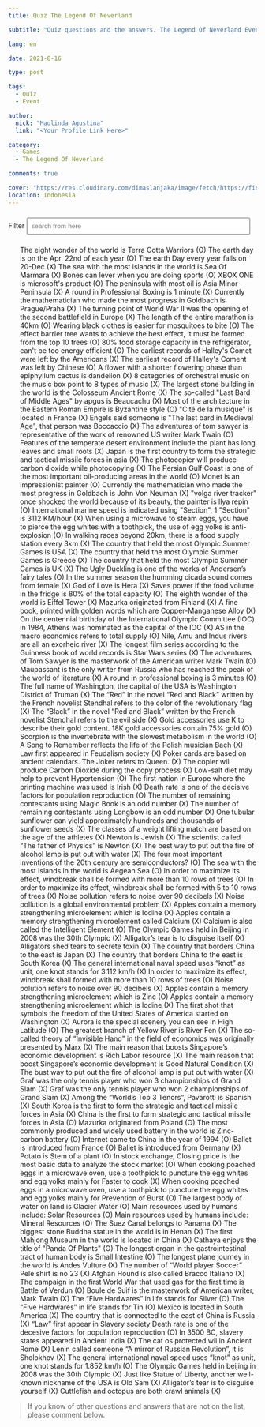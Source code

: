 ```yaml
---
title: Quiz The Legend Of Neverland

subtitle: "Quiz questions and the answers. The Legend Of Neverland Event."

lang: en

date: 2021-8-16

type: post

tags:
  - Quiz
  - Event

author:
  nick: "Maulinda Agustina"
  link: "<Your Profile Link Here>"

category:
  - Games
  - The Legend Of Neverland

comments: true

cover: "https://res.cloudinary.com/dimaslanjaka/image/fetch/https://findurthing.com/wp-content/uploads/2021/01/SCENIC-QUIZ.jpg"
location: Indonesia
---
```


<style>
[id*="questions-filter"] li:not([data-id]) {
  display: none;
}

[id*="questions"] li {
  display: block;
  /*text-transform: lowercase;*/
}

[id*="questions"] li:first-letter {
  text-transform: uppercase;
}

input[type="text"] {
  width: 90%;
  border: 2px solid #aaa;
  border-radius: 4px;
  margin: 8px 0;
  outline: none;
  padding: 8px;
  box-sizing: border-box;
  transition: 0.3s;
  display: inline-block;
}

input[type="text"]:focus {
  border-color: dodgerBlue;
  box-shadow: 0 0 8px 0 dodgerBlue;
}
</style>

<div class="container">
  <label for="search-questions">Filter</label>
  <input autocomplete="chrome-off" type="text" id="search-questions" class="form-control" placeholder="search from here">
</div>

<ul id="questions">
  The eight wonder of the world is Terra Cotta Warriors (O)
The earth day is on the Apr. 22nd of each year (O)
The earth Day every year falls on 20-Dec (X)
The sea with the most islands in the world is Sea Of Marmara (X)
Bones can lever when you are doing sports (O)
XBOX ONE is microsoft's product (O)
The peninsula with most oil is Asia Minor Peninsula (X)
A round in Professional Boxing is 1 minute (X)
Currently the mathematician who made the most progress in Goldbach is Prague/Praha (X)
The turning point of World War II was the opening of the second battlefield in Europe (X)
The length of the entire marathon is 40km (O)
Wearing black clothes is easier for mosquitoes to bite (O)
The effect barrier tree wants to achieve the best effect, it must be formed from the top 10 trees (O)
80% food storage capacity in the refrigerator, can't be too energy efficient (O)
The earliest records of Halley's Comet were left by the Americans (X)
The earliest record of Halley's Coment was left by Chinese (O)
A flower with a shorter flowering phase than epiphyllum cactus is dandelion (X)
8 categories of orchestral music on the music box point to 8 types of music (X)
The largest stone building in the world is the Colosseum Ancient Rome (X)
The so-called "Last Bard of Middle Ages" by apgus is Beaucachu (X)
Most of the architecture in the Eastern Roman Empire is Byzantine style (O)
"Cité de la musique" is located in France (X)
Engels said someone is "The last bard in Medieval Age", that person was Boccaccio (X)
The adventures of tom sawyer is representative of the work of renowned US writer Mark Twain (O)
Features of the temperate desert environment include the plant has long leaves and small roots (X)
Japan is the first country to form the strategic and tactical missile forces in asia (X)
The photocopier will produce carbon dioxide while photocopying (X)
The Persian Gulf Coast is one of the most important oil-producing areas in the world (O)
Monet is an impressionist painter (O)
Currently the mathematician who made the most progress in Goldbach is John Von Neuman (X)
"volga river tracker" once shocked the world because of its beauty, the painter is llya repin (O)
International marine speed is indicated using "Section", 1 "Section" is 3112 KM/hour (X)
When using a microwave to steam eggs, you have to pierce the egg whites with a toothpick, the use of egg yolks is anti-explosion (O)
In walking races beyond 20km, there is a food supply station every 3km (X)
The country that held the most Olympic Summer Games is USA (X)
The country that held the most Olympic Summer Games is Greece (X)
The country that held the most Olympic Summer Games is UK (X)
The Ugly Duckling is one of the works of Andersen’s fairy tales (O)
In the summer season the humming cicada sound comes from female (X)
God of Love is Hera (X)
Saves power if the food volume in the fridge is 80% of the total capacity (O)
The eighth wonder of the world is Eiffel Tower (X)
Mazurka originated from Finland (X)
A fine book, printed with golden words which are Copper-Manganese Alloy (X)
On the centennial birthday of the International Olympic Committee (IOC) in 1984, Athens was nominated as the capital of the IOC (X)
AS in the macro economics refers to total supply (O)
Nile, Amu and Indus rivers are all an exorheic river (X)
The longest film series according to the Guinness book of world records is Star Wars series (X)
The adventures of Tom Sawyer is the masterwork of the American writer Mark Twain (O)
Maupassant is the only writer from Russia who has reached the peak of the world of literature (X)
A round in professional boxing is 3 minutes (O)
The full name of Washington, the capital of the USA is Washington District of Truman (X)
The “Red” in the novel “Red and Black” written by the French novelist Stendhal refers to the color of the revolutionary flag (X)
The “Black” in the novel “Red and Black” written by the French novelist Stendhal refers to the evil side (X)
Gold accessories use K to describe their gold content. 18K gold accessories contain 75% gold (O)
Scorpion is the invertebrate with the slowest metabolism in the world (O)
A Song to Remember reflects the life of the Polish musician Bach (X)
Law first appeared in Feudalism society (X)
Poker cards are based on ancient calendars. The Joker refers to Queen. (X)
The copier will produce Carbon Dioxide during the copy process (X)
Low-salt diet may help to prevent Hypertension (O)
The first nation in Europe where the printing machine was used is Irish (X)
Death rate is one of the decisive factors for population reproduction (O)
The number of remaining contestants using Magic Book is an odd number (X)
The number of remaining contestants using Longbow is an odd number (X)
One tubular sunflower can yield approximately hundreds and thousands of sunflower seeds (X)
The classes of a weight lifting match are based on the age of the athletes (X)
Newton is Jewish (X)
The scientist called “The father of Physics” is Newton (X)
The best way to put out the fire of alcohol lamp is put out with water (X)
The four most important inventions of the 20th century are semiconductors? (O)
The sea with the most islands in the world is Aegean Sea (O)
In order to maximize its effect, windbreak shall be formed with more than 10 rows of trees (O)
In order to maximize its effect, windbreak shall be formed with 5 to 10 rows of trees (X)
Noise pollution refers to noise over 90 decibels (X)
Noise pollution is a global environmental problem (X)
Apples contain a memory strengthening microelement which is Iodine (X)
Apples contain a memory strengthening microelement called Calcium (X)
Calcium is also called the Intelligent Element (O)
The Olympic Games held in Beijing in 2008 was the 30th Olympic (X)
Alligator’s tear is to disguise itself (X)
Alligators shed tears to secrete toxin (X)
The country that borders China to the east is Japan (X)
The country that borders China to the east is South Korea (X)
The general international naval speed uses “knot” as unit, one knot stands for 3.112 km/h (X)
In order to maximize its effect, windbreak shall formed with more than 10 rows of trees (O)
Noise polution refers to noise over 90 decibels (X)
Apples contain a memory strengthening microelement which is Zinc (O)
Apples contain a memory strengthening microelement which is lodine (X)
The first shot that symbols the freedom of the United States of America started on Washington (X)
Aurora is the special scenery you can see in High Latitude (O)
The greatest branch of Yellow River is River Fen (X)
The so-called theory of “Invisible Hand” in the field of economics was originally presented by Marx (X)
The main reason that boosts Singapore’s economic development is Rich Labor resource (X)
The main reason that boost Singapore’s economic development is Good Natural Condition (X)
The bust way to put out the fire of alcohol lamp is put out with water (X)
Graf was the only tennis player who won 3 championships of Grand Slam (X)
Graf was the only tennis player who won 2 championships of Grand Slam (X)
Among the “World’s Top 3 Tenors”, Pavarotti is Spanish (X)
South Korea is the first to form the strategic and tactical missile forces in Asia (X)
China is the first to form strategic and tactical missile forces in Asia (O)
Mazurka originated from Poland (O)
The most commonly produced and widely used battery in the world is Zinc-carbon battery (O)
Internet came to China in the year of 1994 (O)
Ballet is introduced from France (O)
Ballet is introduced from Germany (X)
Potato is Stem of a plant (O)
In stock exchange, Closing price is the most basic data to analyze the stock market (O)
When cooking poached eggs in a microwave oven, use a toothpick to puncture the egg whites and egg yolks mainly for Faster to cook (X)
When cooking poached eggs in a microwave oven, use a toothpick to puncture the egg whites and egg yolks mainly for Prevention of Burst (O)
The largest body of water on land is Glacier Water (O)
Main resources used by humans include: Solar Resources (O)
Main resources used by humans include: Mineral Resources (O)
The Suez Canal belongs to Panama (X)
The biggest stone Buddha statue in the world is in Henan (X)
The first Mahjong Museum in the world is located in China (X)
Cathaya enjoys the title of "Panda Of Plants" (O)
The longest organ in the gastrointestinal tract of human body is Small Intestine (O)
The longest plane journey in the world is Andes Vulture (X)
The number of “World player Soccer” Pele shirt is no 23 (X)
Afghan Hound is also called Bracco Italiano (X)
The campaign in the first World War that used gas for the first time is Battle of Verdun (O)
Boule de Suif is the masterwork of American writer, Mark Twain (X)
The “Five Hardwares” in life stands for Silver (O)
The “Five Hardwares” in life stands for Tin (O)
Mexico is located in South America (X)
The country that is connected to the east of China is Russia (X)
“Law” first appear in Slavery society
Death rate is one of the decesive factors for population reproduction (O)
In 3500 BC, slavery states appeared in Ancient India (X)
The cat os protected wll in Ancient Rome (X)
Lenin called someone “A mirror of Russian Revolution”, it is Sholokhov (X)
The general international naval speed uses “knot” as unit, one knot stands for 1.852 km/h (O)
The Olympic Games held in beijing in 2008 was the 30th Olympic (X)
Just like Statue of Liberty, another well-known nickname of the USA is Old Sam (X)
Alligator’s tear is to disguise yourself (X)
Cuttlefish and octopus are both crawl animals (X)

</ul>

<blockquote>
  If you know of other questions and answers that are not on the list, please comment below.
</blockquote>

<script>
loadJScript(
  "https://cdnjs.cloudflare.com/ajax/libs/jquery/3.6.0/jquery.min.js",
  jQueryMethod
);

//this function will work cross-browser for loading scripts asynchronously
function loadJScript(src, callback) {
  var s, r, t;
  r = false;
  s = document.createElement("script");
  s.type = "text/javascript";
  s.src = src;
  s.onload = s.onreadystatechange = function () {
    //console.log( this.readyState ); //uncomment this line to see which ready states are called.
    if (!r && (!this.readyState || this.readyState == "complete")) {
      r = true;
      callback();
    }
  };
  t = document.getElementsByTagName("script")[0];
  t.parentNode.insertBefore(s, t);
}

function escapeRegExp(string) {
  return string.replace(/[.*+?^${}()|[\]\\]/g, "\\$&"); // $& means the whole matched string
}

const quizUrl =
  "https://dimaslanjaka-cors.herokuapp.com/https://raw.githubusercontent.com/dimaslanjaka/dimaslanjaka.github.io/compiler/src-posts/The%20Legend%20Of%20Neverland/Quiz/quiz.txt";
let quizSrc = [];

function jQueryMethod() {
  const processLi = function () {
    // ul questions
    const questions = document.getElementById("questions");
    const inputSearch = document.getElementById("search-questions");

    jQuery("#search-questions").keyup(function () {
      var filter = jQuery(this).val();
      let listQuiz = jQuery("ul[id*='questions'] li");
      listQuiz.each(function (index) {
        const searchWild =
          jQuery(this)
            .text()
            .search(new RegExp(escapeRegExp(filter), "gmi")) < 0;
        const searchFirst =
          jQuery(this)
            .text()
            .search(new RegExp("^" + escapeRegExp(filter), "gmi")) < 0;
        if (searchFirst) {
          jQuery(this).hide();
        } else {
          jQuery(this).show();
          // move to first position
          jQuery(this).prependTo(jQuery("ul[id*='questions']"));
        }
        if (searchWild) {
          jQuery(this).hide();
        } else {
          jQuery(this).show();
        }
      });
    });
  };

  // clean orphan text
  $("#questions").text('');
  // remove existing li's
  $("#questions li").remove();

  $.get(quizUrl).then(function (data) {
    if (data) {
      const split = data.split("\n");
      quizSrc = quizSrc.concat(split);
      quizSrc.map(function (str) {
        const li = document.createElement("li");
        li.innerHTML = str;
        document.getElementById("questions").appendChild(li);
      });
    }
    processLi();
  });
}
</script>
